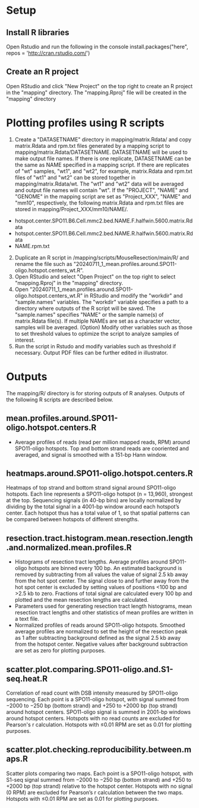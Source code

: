 # Setup

## Install R libraries
Open Rstudio and run the following in the console
install.packages("here", repos = 'http://cran.rstudio.com/')

## Create an R project
Open RStudio and click "New Project" on the top right to create an R project in the "mapping" directory. The "mapping.Rproj" file will be created in the "mapping" directory


# Plotting profiles using R scripts
1. Create a "DATASETNAME" directory in mapping/matrix.Rdata/ and copy matrix.Rdata and rpm.txt files generated by a mapping script to mapping/matrix.Rdata/DATASETNAME. DATASETNAME will be used to make output file names. If there is one replicate, DATASETNAME can be the same as NAME specified in a mapping script. If there are replicates of "wt" samples, "wt1", and "wt2", for example, matrix.Rdata and rpm.txt files of "wt1" and "wt2" can be stored together in mapping/matrix.Rdata/wt. The "wt1" and "wt2" data will be averaged and output file names will contain "wt". If the "PROJECT", "NAME" and "GENOME" in the mapping script are set as "Project_XXX", "NAME" and "mm10", respectively, the following matrix.Rdata and rpm.txt files are stored in mapping/Project_XXX/mm10/NAME/.
- hotspot.center.SPO11.B6.Cell.mmc2.bed.NAME.F.halfwin.5600.matrix.Rdata
- hotspot.center.SPO11.B6.Cell.mmc2.bed.NAME.R.halfwin.5600.matrix.Rdata
- NAME.rpm.txt
2. Duplicate an R script in /mapping/scripts/MouseResection/main/R/ and rename the file such as "20240711_1_mean.profiles.around.SPO11-oligo.hotspot.centers_wt.R".
3. Open RStudio and select "Open Project" on the top right to select "mapping.Rproj" in the "mapping" directory.
4. Open "20240711_1_mean.profiles.around.SPO11-oligo.hotspot.centers_wt.R" in RStudio and modify the "workdir" and "sample.names" variables. The "workdir" variable specifies a path to a directory where outputs of the R script will be saved. The "sample.names" specifies "NAME" or the sample name(s) of matrix.Rdata file(s). If multiple NAMEs are set as a character vector, samples will be averaged. (Option) Modify other variables such as those to set threshold values to optimize the script to analyze samples of interest.
5. Run the script in Rstudo and modify variables such as threshold if necessary. Output PDF files can be further edited in illustrator.


# Outputs
The mapping/R/ directory is for storing outputs of R analyses. Outputs of the following R scripts are described below.

## mean.profiles.around.SPO11-oligo.hotspot.centers.R
- Average profiles of reads (read per million mapped reads, RPM) around SPO11-oligo hotspots. Top and bottom strand reads are cooriented and averaged, and signal is smoothed with a 151-bp Hann window. 

## heatmaps.around.SPO11-oligo.hotspot.centers.R
Heatmaps of top strand and bottom strand signal around SPO11-oligo hotspots. Each line represents a SPO11-oligo hotspot (n = 13,960), strongest at the top. Sequencing signals (in 40-bp bins) are locally normalized by dividing by the total signal in a 4001-bp window around each hotspot’s center. Each hotspot thus has a total value of 1, so that spatial patterns can be compared between hotspots of different strengths.

## resection.tract.histogram.mean.resection.length.and.normalized.mean.profiles.R
- Histograms of resection tract lengths. Average profiles around SPO11-oligo hotspots are binned every 100 bp. An estimated background is removed by subtracting from all values the value of signal 2.5 kb away from the hot spot center. The signal close to and further away from the hot spot center is excluded by setting values of positions <100 bp and >2.5 kb to zero. Fractions of total signal are calculated every 100 bp and plotted and the mean resection lengths are calculated. 
- Parameters used for generating resection tract length histograms, mean resection tract lengths and other statistics of mean profiles are written in a text file.
- Normalized profiles of reads around SPO11-oligo hotspots. Smoothed average profiles are normalized to set the height of the resection peak as 1 after subtracting background defined as the signal 2.5 kb away from the hotspot center. Negative values after background subtraction are set as zero for plotting purposes.

## scatter.plot.comparing.SPO11-oligo.and.S1-seq.heat.R
Correlation of read count with DSB intensity measured by SPO11-oligo sequencing. Each point is a SPO11-oligo hotspot, with signal summed from −2000 to −250 bp (bottom strand) and +250 to +2000 bp (top strand) around hotspot centers. SPO11-oligo signal is summed in 2001-bp windows around hotspot centers. Hotspots with no read counts are excluded for Pearson's r calculation. Hotspots with ≤0.01 RPM are set as 0.01 for plotting purposes. 

## scatter.plot.checking.reproducibility.between.maps.R
Scatter plots comparing two maps. Each point is a SPO11-oligo hotspot, with S1-seq signal summed from −2000 to −250 bp (bottom strand) and +250 to +2000 bp (top strand) relative to the hotspot center. Hotspots with no signal (0 RPM) are excluded for Pearson’s r calculation between the two maps. Hotspots with ≤0.01 RPM are set as 0.01 for plotting purposes. 

